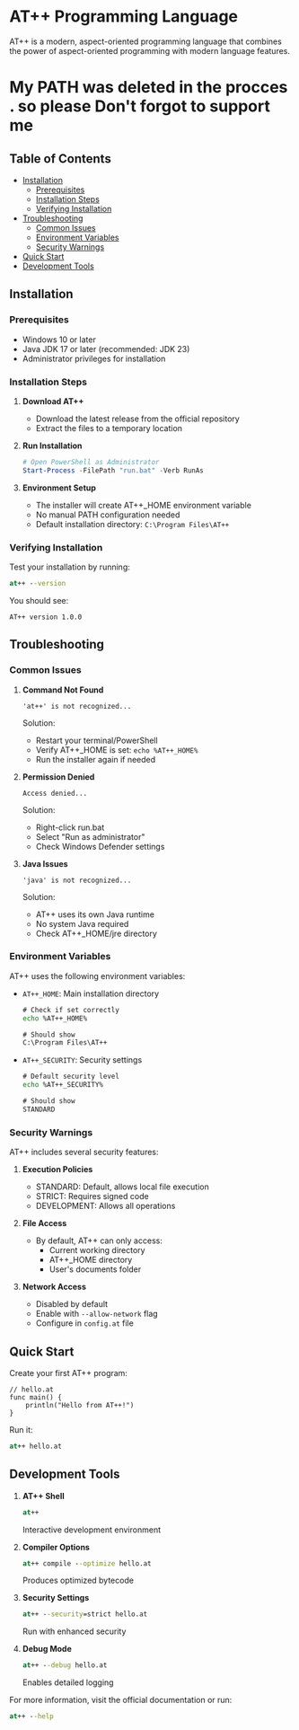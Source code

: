 # AT++ Programming Language

AT++ is a modern, aspect-oriented programming language that combines the power of aspect-oriented programming with modern language features.


# My PATH was deleted in the procces . so please Don't forgot to support me

## Table of Contents
- [Installation](#installation)
  - [Prerequisites](#prerequisites)
  - [Installation Steps](#installation-steps)
  - [Verifying Installation](#verifying-installation)
- [Troubleshooting](#troubleshooting)
  - [Common Issues](#common-issues)
  - [Environment Variables](#environment-variables)
  - [Security Warnings](#security-warnings)
- [Quick Start](#quick-start)
- [Development Tools](#development-tools)

## Installation

### Prerequisites
- Windows 10 or later
- Java JDK 17 or later (recommended: JDK 23)
- Administrator privileges for installation

### Installation Steps

1. **Download AT++**
   - Download the latest release from the official repository
   - Extract the files to a temporary location

2. **Run Installation**
   ```powershell
   # Open PowerShell as Administrator
   Start-Process -FilePath "run.bat" -Verb RunAs
   ```

3. **Environment Setup**
   - The installer will create AT++_HOME environment variable
   - No manual PATH configuration needed
   - Default installation directory: `C:\Program Files\AT++`

### Verifying Installation

Test your installation by running:
```cmd
at++ --version
```

You should see:
```
AT++ version 1.0.0
```

## Troubleshooting

### Common Issues

1. **Command Not Found**
   ```
   'at++' is not recognized...
   ```
   Solution:
   - Restart your terminal/PowerShell
   - Verify AT++_HOME is set: `echo %AT++_HOME%`
   - Run the installer again if needed

2. **Permission Denied**
   ```
   Access denied...
   ```
   Solution:
   - Right-click run.bat
   - Select "Run as administrator"
   - Check Windows Defender settings

3. **Java Issues**
   ```
   'java' is not recognized...
   ```
   Solution:
   - AT++ uses its own Java runtime
   - No system Java required
   - Check AT++_HOME/jre directory

### Environment Variables

AT++ uses the following environment variables:

- `AT++_HOME`: Main installation directory
  ```cmd
  # Check if set correctly
  echo %AT++_HOME%
  
  # Should show
  C:\Program Files\AT++
  ```

- `AT++_SECURITY`: Security settings
  ```cmd
  # Default security level
  echo %AT++_SECURITY%
  
  # Should show
  STANDARD
  ```

### Security Warnings

AT++ includes several security features:

1. **Execution Policies**
   - STANDARD: Default, allows local file execution
   - STRICT: Requires signed code
   - DEVELOPMENT: Allows all operations

2. **File Access**
   - By default, AT++ can only access:
     - Current working directory
     - AT++_HOME directory
     - User's documents folder

3. **Network Access**
   - Disabled by default
   - Enable with `--allow-network` flag
   - Configure in `config.at` file

## Quick Start

Create your first AT++ program:

```at
// hello.at
func main() {
    println("Hello from AT++!")
}
```

Run it:
```cmd
at++ hello.at
```

## Development Tools

1. **AT++ Shell**
   ```cmd
   at++
   ```
   Interactive development environment

2. **Compiler Options**
   ```cmd
   at++ compile --optimize hello.at
   ```
   Produces optimized bytecode

3. **Security Settings**
   ```cmd
   at++ --security=strict hello.at
   ```
   Run with enhanced security

4. **Debug Mode**
   ```cmd
   at++ --debug hello.at
   ```
   Enables detailed logging

For more information, visit the official documentation or run:
```cmd
at++ --help
```
